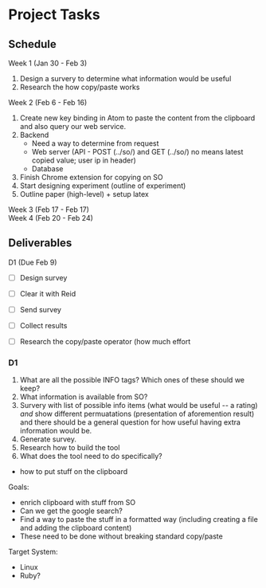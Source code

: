 # Project Tasks

## Schedule
Week 1 (Jan 30 - Feb 3)  
 1. Design a survery to determine what information would be useful  
 2. Research the how copy/paste works
 
Week 2 (Feb 6 - Feb 16)  
 1. Create new key binding in Atom to paste the content from the clipboard and also query our web service.
 2. Backend
     - Need a way to determine from request  
     - Web server (API - POST (../so/) and GET (../so/<hash>)  no <hash> means latest copied value; user ip in header)
     - Database
 2. Finish Chrome extension for copying on SO  
 3. Start designing experiment (outline of experiment)
 4. Outline paper (high-level) + setup latex
 
Week 3 (Feb 17 - Feb 17)  
Week 4 (Feb 20 - Feb 24)
 
## Deliverables
D1 (Due Feb 9)  
 - [ ] Design survey
 - [ ] Clear it with Reid
 - [ ] Send survey
 - [ ] Collect results
 - [ ] Research the copy/paste operator (how much effort
 
 
### D1
 1. What are all the possible INFO tags? Which ones of these should we keep?
 1. What information is available from SO?
 2. Survery with list of possible info items (what would be useful -- a rating) _and_ show different permuatations (presentation of aforemention result) and there should be a general question for how useful having extra information would be.
 3. Generate survey.
 4. Research how to build the tool
 5. What does the tool need to do specifically?
   - how to put stuff on the clipboard 
 
 Goals:
  - enrich clipboard with stuff from SO
  - Can we get the google search?
  - Find a way to paste the stuff in a formatted way (including creating a file and adding the clipboard content)
  - These need to be done without breaking standard copy/paste
  
 Target System:
   - Linux
   - Ruby?
  
